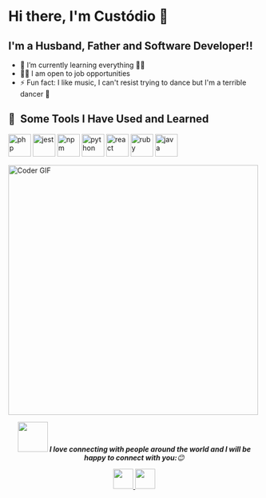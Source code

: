 # Hi there, I'm Custódio 👋 

## I'm a Husband, Father and Software Developer!!

- 🌱 I’m currently learning everything 🏋️‍♀️
- 👨‍💼 I am open to job opportunities
- ⚡ Fun fact: I like music, I can't resist trying to dance but I'm a terrible dancer 🤣


<h2> 🚀 &nbsp;Some Tools I Have Used and Learned</h2>
<p align="left">
<img src="https://cdn.jsdelivr.net/gh/devicons/devicon/icons/php/php-original.svg" alt="php" width="45" height="45"/>
<img src="https://cdn.jsdelivr.net/gh/devicons/devicon/icons/jest/jest-plain.svg" alt="jest" width="45" height="45"/>
<img src="https://cdn.jsdelivr.net/gh/devicons/devicon/icons/npm/npm-original-wordmark.svg" alt="npm" width="45" height="45"/>
<img src="https://cdn.jsdelivr.net/gh/devicons/devicon/icons/python/python-original-wordmark.svg" alt="python" width="45" height="45"/>
<img src="https://cdn.jsdelivr.net/gh/devicons/devicon/icons/react/react-original-wordmark.svg" alt="react" width="45" height="45"/>
<img src="https://cdn.jsdelivr.net/gh/devicons/devicon/icons/ruby/ruby-original-wordmark.svg" alt="ruby" width="45" height="45"/>
<img src="https://cdn.jsdelivr.net/gh/devicons/devicon/icons/java/java-original-wordmark.svg" alt="java" width="45" height="45"/> 
</p>
<p align="left">
 <img src="https://media.giphy.com/media/SWoSkN6DxTszqIKEqv/giphy.gif" alt="Coder GIF" width="500">
</p>

<p align="center">
 <img src="https://media.giphy.com/media/LnQjpWaON8nhr21vNW/giphy.gif" width="60"> <em><b>I love connecting with people around the world and I will be happy to connect   with you:</b>😊</em>
 </p>
<p align="center">
  <a href="https://www.linkedin.com/in/custodio-serafim-2a318a23a">
   <img height="40" src="https://cdn.jsdelivr.net/gh/devicons/devicon/icons/linkedin/linkedin-original.svg"/>
  </a>
   <a href="https://twitter.com/custodiolanga1">
   <img height="40" src="https://cdn.jsdelivr.net/gh/devicons/devicon/icons/twitter/twitter-original.svg"/>
  </a>
</p>
      


